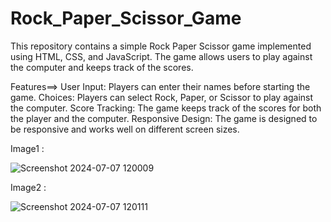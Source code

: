 # Rock_Paper_Scissor_Game

This repository contains a simple Rock Paper Scissor game implemented using HTML, CSS, and JavaScript. The game allows users to play against the computer and keeps track of the scores.

Features==>
User Input: Players can enter their names before starting the game.
Choices: Players can select Rock, Paper, or Scissor to play against the computer.
Score Tracking: The game keeps track of the scores for both the player and the computer.
Responsive Design: The game is designed to be responsive and works well on different screen sizes.


Image1 :

![Screenshot 2024-07-07 120009](https://github.com/sahil200408/Rock_Paper_Scissor_Game/assets/138553741/dea4971e-939b-4727-92f5-9903054c15c7)


Image2 :


![Screenshot 2024-07-07 120111](https://github.com/sahil200408/Rock_Paper_Scissor_Game/assets/138553741/7aff7b24-7141-432c-b71a-2d14867b8aff)




